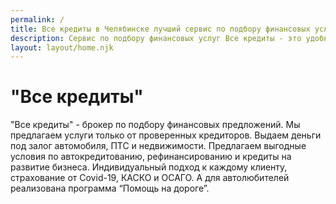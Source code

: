 ```yaml
---
permalink: /
title: Все кредиты в Челябинске лучший сервис по подбору финансовых услуг
description: Сервис по подбору финансовых услуг Все кредиты - это удобный способ получить выгодные условия в кратчайшие сроки
layout: layout/home.njk
---
```


# "Все кредиты"

"Все кредиты" - брокер по подбору финансовых предложений. Мы предлагаем услуги только от проверенных кредиторов. Выдаем деньги под залог автомобиля, ПТС и недвижимости. Предлагаем выгодные условия по автокредитованию, рефинансированию и кредиты на развитие бизнеса. Индивидуальный подход к каждому клиенту, страхование от Covid-19, КАСКО и ОСАГО. А для автолюбителей реализована программа “Помощь на дороге”.